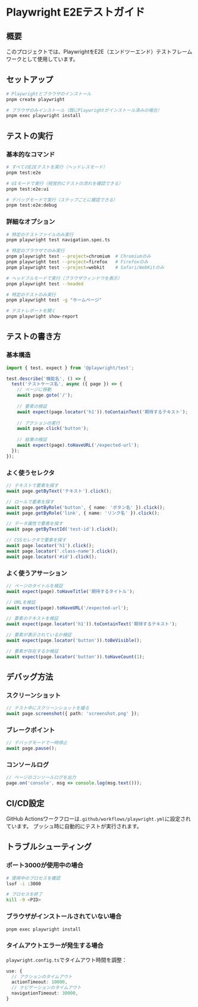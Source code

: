 # Playwright E2Eテストガイド

## 概要
このプロジェクトでは、PlaywrightをE2E（エンドツーエンド）テストフレームワークとして使用しています。

## セットアップ
```bash
# Playwrightとブラウザのインストール
pnpm create playwright

# ブラウザのみインストール（既にPlaywrightがインストール済みの場合）
pnpm exec playwright install
```

## テストの実行

### 基本的なコマンド
```bash
# すべてのE2Eテストを実行（ヘッドレスモード）
pnpm test:e2e

# UIモードで実行（視覚的にテストの流れを確認できる）
pnpm test:e2e:ui

# デバッグモードで実行（ステップごとに確認できる）
pnpm test:e2e:debug
```

### 詳細なオプション
```bash
# 特定のテストファイルのみ実行
pnpm playwright test navigation.spec.ts

# 特定のブラウザでのみ実行
pnpm playwright test --project=chromium  # Chromiumのみ
pnpm playwright test --project=firefox   # Firefoxのみ
pnpm playwright test --project=webkit    # Safari/WebKitのみ

# ヘッドフルモードで実行（ブラウザウィンドウを表示）
pnpm playwright test --headed

# 特定のテストのみ実行
pnpm playwright test -g "ホームページ"

# テストレポートを開く
pnpm playwright show-report
```

## テストの書き方

### 基本構造
```typescript
import { test, expect } from '@playwright/test';

test.describe('機能名', () => {
  test('テストケース名', async ({ page }) => {
    // ページに移動
    await page.goto('/');
    
    // 要素の検証
    await expect(page.locator('h1')).toContainText('期待するテキスト');
    
    // アクションの実行
    await page.click('button');
    
    // 結果の検証
    await expect(page).toHaveURL('/expected-url');
  });
});
```

### よく使うセレクタ
```typescript
// テキストで要素を探す
await page.getByText('テキスト').click();

// ロールで要素を探す
await page.getByRole('button', { name: 'ボタン名' }).click();
await page.getByRole('link', { name: 'リンク名' }).click();

// データ属性で要素を探す
await page.getByTestId('test-id').click();

// CSSセレクタで要素を探す
await page.locator('h1').click();
await page.locator('.class-name').click();
await page.locator('#id').click();
```

### よく使うアサーション
```typescript
// ページのタイトルを検証
await expect(page).toHaveTitle('期待するタイトル');

// URLを検証
await expect(page).toHaveURL('/expected-url');

// 要素のテキストを検証
await expect(page.locator('h1')).toContainText('期待するテキスト');

// 要素が表示されているか検証
await expect(page.locator('button')).toBeVisible();

// 要素が存在するか検証
await expect(page.locator('button')).toHaveCount(1);
```

## デバッグ方法

### スクリーンショット
```typescript
// テスト中にスクリーンショットを撮る
await page.screenshot({ path: 'screenshot.png' });
```

### ブレークポイント
```typescript
// デバッグモードで一時停止
await page.pause();
```

### コンソールログ
```typescript
// ページのコンソールログを出力
page.on('console', msg => console.log(msg.text()));
```

## CI/CD設定
GitHub Actionsワークフローは`.github/workflows/playwright.yml`に設定されています。
プッシュ時に自動的にテストが実行されます。

## トラブルシューティング

### ポート3000が使用中の場合
```bash
# 使用中のプロセスを確認
lsof -i :3000

# プロセスを終了
kill -9 <PID>
```

### ブラウザがインストールされていない場合
```bash
pnpm exec playwright install
```

### タイムアウトエラーが発生する場合
`playwright.config.ts`でタイムアウト時間を調整：
```typescript
use: {
  // アクションのタイムアウト
  actionTimeout: 10000,
  // ナビゲーションのタイムアウト
  navigationTimeout: 30000,
}
```
